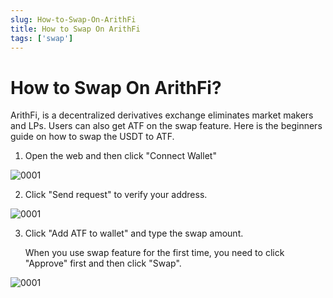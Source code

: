 ```yaml
---
slug: How-to-Swap-On-ArithFi
title: How to Swap On ArithFi
tags: ['swap']
---
```


# How to Swap On ArithFi?

ArithFi, is a decentralized derivatives exchange eliminates market makers and LPs. Users can also get ATF on the swap feature. Here is the beginners guide on how to swap the USDT to ATF.

1. Open the web [](https://arithfi.com/#/swap) and then click "Connect Wallet"

![0001](https://bafybeia262kbv4yinvnzejbndc4swv7xhconoq46khtsxjvwgrmdw5fbzq.ipfs.nftstorage.link/0001.png)

2. Click "Send request" to verify your address.

![0001](https://bafybeia262kbv4yinvnzejbndc4swv7xhconoq46khtsxjvwgrmdw5fbzq.ipfs.nftstorage.link/0002.png)

3. Click "Add ATF to wallet" and type the swap amount. 

   When you use swap feature for the first time, you need to click "Approve" first and then click "Swap".

![0001](https://bafybeia262kbv4yinvnzejbndc4swv7xhconoq46khtsxjvwgrmdw5fbzq.ipfs.nftstorage.link/0003.png)
